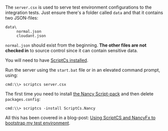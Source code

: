 The `server.csx` is used to serve test environment configurations to the integration tests. Just ensure there's a folder called `data` and that it contains two JSON-files:

```
data\
     normal.json
     cloudant.json
```

`normal.json` should exist from the beginning. **The other files are not checked in** to source control since it can contain sensitive data.

You will need to have [ScriptCs installed](http://scriptcs.net/).

Run the server using the `start.bat` file or in an elevated command prompt, using:

```
cmd:\\> scriptcs server.csx
```

The first time you need to install [the Nancy Script-pack](https://github.com/adamralph/scriptcs-nancy) and then delete `packages.config`:

```
cmd:\\> scriptcs -install ScriptCs.Nancy
```

All this has been covered in a blog-post: [Using ScriptCS and NancyFx to bootstrap my test environment](http://danielwertheim.se/2013/09/02/using-scriptcs-and-nancyfx-to-bootstrap-my-test-environment/).